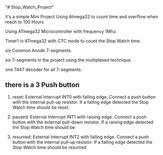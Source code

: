 "# Stop_Watch_Project" 

it's a simple Mini Project Using Atmega32 to count time and overflow when reach to 100 Hours

Using ATmega32 Microcontroller with frequency 1Mhz.

Timer1 in ATmega32 with CTC mode to count the Stop Watch time.

six Common Anode 7-segments.

six 7-segments in the project using the multiplexed technique.

one 7447 decoder for all 7-segments.

## there is a 3 Push button
1. reset:
External Interrupt INT0 with falling edge. Connect a push button with the 
internal pull-up resistor. If a falling edge detected the Stop Watch time should be
reset.

2. paused:
External Interrupt INT1 with raising edge. Connect a push button with the 
external pull-down resistor. If a raising edge detected the Stop Watch time should be

3. resumed:
External Interrupt INT2 with falling edge. Connect a push button with the 
internal pull-up resistor. If a falling edge detected the Stop Watch time should be
resumed